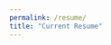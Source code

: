 ```yaml
---
permalink: /resume/
title: "Current Resume"
---
```

<object data="../assets/resume_november24.pdf" width="1000" height="1000" type='application/pdf'></object>